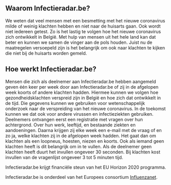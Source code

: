 ## Waarom Infectieradar.be?
We weten dat veel mensen met een besmetting met het nieuwe coronavirus milde of weinig klachten hebben en niet naar de huisarts gaan. Ook wordt niet iedereen getest. Zo is het lastig te volgen hoe het nieuwe coronavirus zich ontwikkelt in België. Met hulp van mensen uit het hele land kan dat beter en kunnen we samen de vinger aan de pols houden. Juist nu de maatregelen versoepeld zijn is het belangrijk om ook naar klachten te kijken die niet bij de huisarts worden gemeld.

## Hoe werkt Infectieradar.be?
Mensen die zich als deelnemer aan Infectieradar.be hebben aangemeld geven één keer per week door aan Infectieradar.be of zij in de afgelopen week koorts of andere klachten hadden. Hiermee kunnen we volgen hoe gezondheidsklachten verspreid zijn in België en hoe zich dat ontwikkelt in de tijd. Die gegevens kunnen we gebruiken voor wetenschappelijk onderzoek naar de verspreiding van het nieuwe coronavirus. In de toekomst kunnen we dat ook voor andere virussen en infectieziekten gebruiken.
Deelnemers ontvangen eerst een registratie met vragen over hun achtergrond. Over hun werk, leeftijd, en bestaande ziekten en aandoeningen. Daarna krijgen zij elke week een e-mail met de vraag of en zo ja, welke klachten zij in de afgelopen week hadden. Het gaat dan om klachten als een loopneus, hoesten, niezen en koorts. Ook als iemand geen klachten heeft is dit belangrijk om in te vullen. Als de deelnemer geen klachten heeft duurt het invullen ongeveer 30 seconden. Bij klachten kost invullen van de vragenlijst ongeveer 3 tot 5 minuten tijd.

Infectieradar.be krijgt financiële steun van het EU Horizon 2020 programma.

Infectieradar.be is onderdeel van het Europees consortium [Influenzanet](https://infectieradar.be/en/influenzanet/).

